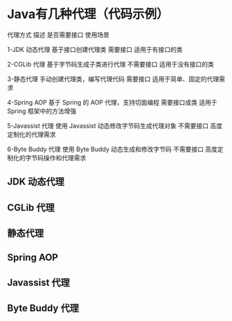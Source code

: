 # Java有几种代理（代码示例）
代理方式	描述	是否需要接口	使用场景

1-JDK 动态代理 基于接口创建代理类	需要接口	适用于有接口的类

2-CGLib 代理	基于字节码生成子类进行代理	不需要接口	适用于没有接口的类

3-静态代理	手动创建代理类，编写代理代码	需要接口	适用于简单、固定的代理需求

4-Spring AOP	基于 Spring 的 AOP 代理，支持切面编程	需要接口或类	适用于 Spring 框架中的方法增强

5-Javassist 代理	使用 Javassist 动态修改字节码生成代理对象	不需要接口	高度定制化的代理需求

6-Byte Buddy 代理	使用 Byte Buddy 动态生成和修改字节码	不需要接口	高度定制化的字节码操作和代理需求

## JDK 动态代理

## CGLib 代理

## 静态代理

## Spring AOP
## Javassist 代理
## Byte Buddy 代理